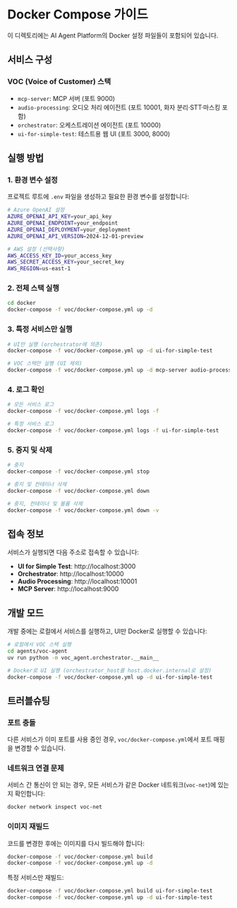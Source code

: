 # Docker Compose 가이드

이 디렉토리에는 AI Agent Platform의 Docker 설정 파일들이 포함되어 있습니다.

## 서비스 구성

### VOC (Voice of Customer) 스택
- `mcp-server`: MCP 서버 (포트 9000)
- `audio-processing`: 오디오 처리 에이전트 (포트 10001, 화자 분리·STT·마스킹 포함)
- `orchestrator`: 오케스트레이션 에이전트 (포트 10000)
- `ui-for-simple-test`: 테스트용 웹 UI (포트 3000, 8000)

## 실행 방법

### 1. 환경 변수 설정

프로젝트 루트에 `.env` 파일을 생성하고 필요한 환경 변수를 설정합니다:

```bash
# Azure OpenAI 설정
AZURE_OPENAI_API_KEY=your_api_key
AZURE_OPENAI_ENDPOINT=your_endpoint
AZURE_OPENAI_DEPLOYMENT=your_deployment
AZURE_OPENAI_API_VERSION=2024-12-01-preview

# AWS 설정 (선택사항)
AWS_ACCESS_KEY_ID=your_access_key
AWS_SECRET_ACCESS_KEY=your_secret_key
AWS_REGION=us-east-1
```

### 2. 전체 스택 실행

```bash
cd docker
docker-compose -f voc/docker-compose.yml up -d
```

### 3. 특정 서비스만 실행

```bash
# UI만 실행 (orchestrator에 의존)
docker-compose -f voc/docker-compose.yml up -d ui-for-simple-test

# VOC 스택만 실행 (UI 제외)
docker-compose -f voc/docker-compose.yml up -d mcp-server audio-processing orchestrator
```

### 4. 로그 확인

```bash
# 모든 서비스 로그
docker-compose -f voc/docker-compose.yml logs -f

# 특정 서비스 로그
docker-compose -f voc/docker-compose.yml logs -f ui-for-simple-test
```

### 5. 중지 및 삭제

```bash
# 중지
docker-compose -f voc/docker-compose.yml stop

# 중지 및 컨테이너 삭제
docker-compose -f voc/docker-compose.yml down

# 중지, 컨테이너 및 볼륨 삭제
docker-compose -f voc/docker-compose.yml down -v
```

## 접속 정보

서비스가 실행되면 다음 주소로 접속할 수 있습니다:

- **UI for Simple Test**: http://localhost:3000
- **Orchestrator**: http://localhost:10000
- **Audio Processing**: http://localhost:10001
- **MCP Server**: http://localhost:9000

## 개발 모드

개발 중에는 로컬에서 서비스를 실행하고, UI만 Docker로 실행할 수 있습니다:

```bash
# 로컬에서 VOC 스택 실행
cd agents/voc-agent
uv run python -m voc_agent.orchestrator.__main__

# Docker로 UI 실행 (orchestrator_host를 host.docker.internal로 설정)
docker-compose -f voc/docker-compose.yml up -d ui-for-simple-test
```

## 트러블슈팅

### 포트 충돌
다른 서비스가 이미 포트를 사용 중인 경우, `voc/docker-compose.yml`에서 포트 매핑을 변경할 수 있습니다.

### 네트워크 연결 문제
서비스 간 통신이 안 되는 경우, 모든 서비스가 같은 Docker 네트워크(`voc-net`)에 있는지 확인합니다:

```bash
docker network inspect voc-net
```

### 이미지 재빌드
코드를 변경한 후에는 이미지를 다시 빌드해야 합니다:

```bash
docker-compose -f voc/docker-compose.yml build
docker-compose -f voc/docker-compose.yml up -d
```

특정 서비스만 재빌드:

```bash
docker-compose -f voc/docker-compose.yml build ui-for-simple-test
docker-compose -f voc/docker-compose.yml up -d ui-for-simple-test
```
